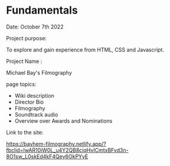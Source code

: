 # Fundamentals

Date: October 7th 2022

Project purpose: 

To explore and gain experience from  HTML, CSS and Javascript.


Project Name :  

Michael Bay's Filmography

page topics:

- Wiki description
- Director Bio
- Filmography 
- Soundtrack audio
- Overview over  Awards and Nominations

Link to the site:

https://bayhem-filmography.netlify.app/?fbclid=IwAR10iW0L_u4Y2QB8ciqHvICmtxBFvd3n-8O1sw_L0skEd4kF4Qey6OkPYyE



